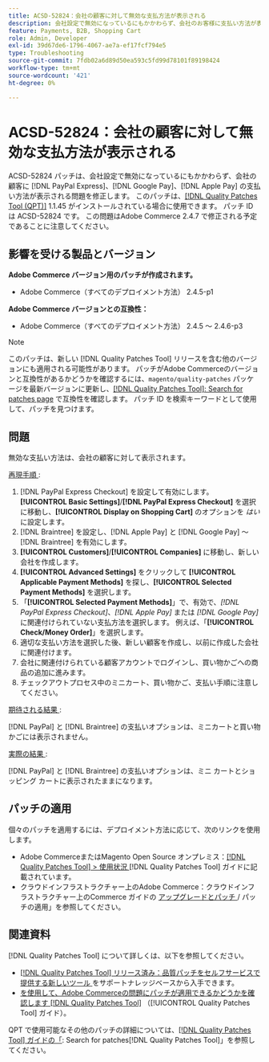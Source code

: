 ```yaml
---
title: ACSD-52824：会社の顧客に対して無効な支払方法が表示される
description: 会社設定で無効になっているにもかかわらず、会社のお客様に支払い方法が表示されるAdobe Commerceの問題を修正するため  [!DNL PayPal Express], [!DNL Google Pay], and [!DNL Apple Pay] ACSD-52824 パッチを適用してください。
feature: Payments, B2B, Shopping Cart
role: Admin, Developer
exl-id: 39d67de6-1796-4067-ae7a-ef17fcf794e5
type: Troubleshooting
source-git-commit: 7fdb02a6d89d50ea593c5fd99d78101f89198424
workflow-type: tm+mt
source-wordcount: '421'
ht-degree: 0%

---
```


# ACSD-52824：会社の顧客に対して無効な支払方法が表示される

ACSD-52824 パッチは、会社設定で無効になっているにもかかわらず、会社の顧客に [!DNL PayPal Express]、[!DNL Google Pay]、[!DNL Apple Pay] の支払い方法が表示される問題を修正します。 このパッチは、[[!DNL Quality Patches Tool (QPT)]](https://experienceleague.adobe.com/en/docs/commerce-operations/tools/quality-patches-tool/quality-patches-tool-to-self-serve-quality-patches) 1.1.45 がインストールされている場合に使用できます。 パッチ ID は ACSD-52824 です。 この問題はAdobe Commerce 2.4.7 で修正される予定であることに注意してください。

## 影響を受ける製品とバージョン

**Adobe Commerce バージョン用のパッチが作成されます。**

* Adobe Commerce（すべてのデプロイメント方法） 2.4.5-p1

**Adobe Commerce バージョンとの互換性：**

* Adobe Commerce（すべてのデプロイメント方法） 2.4.5 ～ 2.4.6-p3

>[!NOTE]
>
>このパッチは、新しい [!DNL Quality Patches Tool] リリースを含む他のバージョンにも適用される可能性があります。 パッチがAdobe Commerceのバージョンと互換性があるかどうかを確認するには、`magento/quality-patches` パッケージを最新バージョンに更新し、[[!DNL Quality Patches Tool]: Search for patches page](https://experienceleague.adobe.com/tools/commerce-quality-patches/index.html) で互換性を確認します。 パッチ ID を検索キーワードとして使用して、パッチを見つけます。

## 問題

無効な支払い方法は、会社の顧客に対して表示されます。

<u> 再現手順 </u>:

1. [!DNL PayPal Express Checkout] を設定して有効にします。 **[!UICONTROL Basic Settings]**/**[!DNL PayPal Express Checkout]** を選択に移動し、**[!UICONTROL Display on Shopping Cart]** のオプションを *はい* に設定します。
1. [!DNL Braintree] を設定し、[!DNL Apple Pay] と [!DNL Google Pay] ～ [!DNL Braintree] を有効にします。
1. **[!UICONTROL Customers]**/**[!UICONTROL Companies]** に移動し、新しい会社を作成します。
1. **[!UICONTROL Advanced Settings]** をクリックして **[!UICONTROL Applicable Payment Methods]** を探し、**[!UICONTROL Selected Payment Methods]** を選択します。
1. 「**[!UICONTROL Selected Payment Methods]**」で、有効で、*[!DNL PayPal Express Checkout]*、*[!DNL Apple Pay]* または *[!DNL Google Pay]* に関連付けられていない支払方法を選択します。 例えば、「**[!UICONTROL Check/Money Order]**」を選択します。
1. 適切な支払い方法を選択した後、新しい顧客を作成し、以前に作成した会社に関連付けます。
1. 会社に関連付けられている顧客アカウントでログインし、買い物かごへの商品の追加に進みます。
1. チェックアウトプロセス中のミニカート、買い物かご、支払い手順に注意してください。

<u> 期待される結果 </u>:

[!DNL PayPal] と [!DNL Braintree] の支払いオプションは、ミニカートと買い物かごには表示されません。

<u> 実際の結果 </u>:

[!DNL PayPal] と [!DNL Braintree] の支払いオプションは、ミニ カートとショッピング カートに表示されたままになります。

## パッチの適用

個々のパッチを適用するには、デプロイメント方法に応じて、次のリンクを使用します。

* Adobe CommerceまたはMagento Open Source オンプレミス：[[!DNL Quality Patches Tool] > 使用状況 ](/help/tools/quality-patches-tool/usage.md) [!DNL Quality Patches Tool] ガイドに記載されています。
* クラウドインフラストラクチャー上のAdobe Commerce：クラウドインフラストラクチャー上のCommerce ガイドの [ アップグレードとパッチ ](https://experienceleague.adobe.com/docs/commerce-cloud-service/user-guide/develop/upgrade/apply-patches.html)/ パッチの適用」を参照してください。

## 関連資料

[!DNL Quality Patches Tool] について詳しくは、以下を参照してください。

* [[!DNL Quality Patches Tool]  リリース済み：品質パッチをセルフサービスで提供する新しいツール ](https://experienceleague.adobe.com/en/docs/commerce-operations/tools/quality-patches-tool/quality-patches-tool-to-self-serve-quality-patches) をサポートナレッジベースから入手できます。
* [ を使用して、Adobe Commerceの問題にパッチが適用できるかどうかを確認します  [!DNL Quality Patches Tool]](/help/tools/quality-patches-tool/patches-available-in-qpt/check-patch-for-magento-issue-with-magento-quality-patches.md) （[!UICONTROL Quality Patches Tool] ガイド）。


QPT で使用可能なその他のパッチの詳細については、[[!DNL Quality Patches Tool] ガイドの「](https://experienceleague.adobe.com/tools/commerce-quality-patches/index.html): Search for patches[!DNL Quality Patches Tool]」を参照してください。
